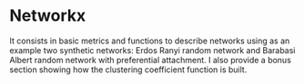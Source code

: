 # Networkx
It consists in basic metrics and functions to describe networks using as an example two synthetic networks: Erdos Ranyi random network and Barabasi Albert random network with preferential attachment. I also provide a bonus section showing how the clustering coefficient function is built.
